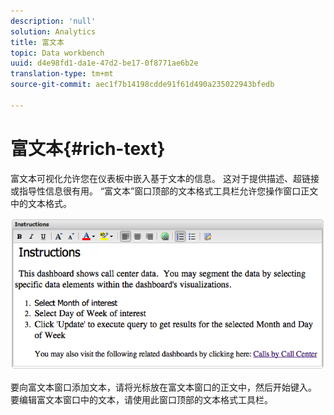 ```yaml
---
description: 'null'
solution: Analytics
title: 富文本
topic: Data workbench
uuid: d4e98fd1-da1e-47d2-be17-0f8771ae6b2e
translation-type: tm+mt
source-git-commit: aec1f7b14198cdde91f61d490a235022943bfedb

---
```



# 富文本{#rich-text}

富文本可视化允许您在仪表板中嵌入基于文本的信息。 这对于提供描述、超链接或指导性信息很有用。 “富文本”窗口顶部的文本格式工具栏允许您操作窗口正文中的文本格式。

![](assets/rich_text.png)

要向富文本窗口添加文本，请将光标放在富文本窗口的正文中，然后开始键入。 要编辑富文本窗口中的文本，请使用此窗口顶部的文本格式工具栏。
